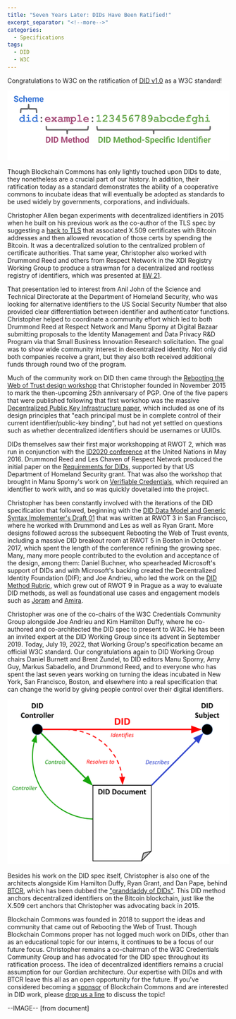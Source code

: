 ```yaml
---
title: "Seven Years Later: DIDs Have Been Ratified!"
excerpt_separator: "<!--more-->"
categories:
  - Specifications
tags:
  - DID
  - W3C
---
```

Congratulations to W3C on the ratification of [DID v1.0](https://www.w3.org/TR/did-core/) as a W3C standard!

![](/images/did-image-1.svg)

Though Blockchain Commons has only lightly touched upon DIDs to date, they nonetheless are a crucial part of our history. In addition, their ratification today as a standard demonstrates the ability of a cooperative commons to incubate ideas that will eventually be adopted as standards to be used widely by governments, corporations, and individuals.

Christopher Allen began experiments with decentralized identifiers in 2015 when he built on his previous work as the co-author of the TLS spec by suggesting a [hack to TLS](https://github.com/ChristopherA/revocable-self-signed-tls-certificates-hack) that associated X.509 certificates with Bitcoin addresses and then allowed revocation of those certs by spending the Bitcoin. It was a decentralized solution to the centralized problem of certificate authorities. That same year, Christopher also worked with Drummond Reed and others from Respect Network in the XDI Registry Working Group to produce a strawman for a decentralized and rootless registry of identifiers, which was presented at [IIW 21](https://iiw.idcommons.net/A_Registry_Directory_~_based_on_BLOCKCHAIN_that_is_ROOTless_%26_NOT_Centralized).

That presentation led to interest from Anil John of the Science and Technical Directorate at  the Department of Homeland Security, who was looking for alternative identifiers to the US Social Security Number that also provided clear differentiation between identifier and authenticator functions. Christopher helped to coordinate a community effort which led to both Drummond Reed at Respect Network and Manu Sporny at Digital Bazaar submitting proposals to the Identity Management and Data Privacy R&D Program via that Small Business Innovation Research solicitation. The goal was to show wide community interest in decentralized identity. Not only did both companies receive a grant, but they also both received additional funds through round two of the program.

Much of the community work on DID then came through the [Rebooting the Web of Trust design workshop](https://www.weboftrust.info/) that Christopher founded in November 2015 to mark the then-upcoming 25th anniversary of PGP. One of the five papers that were published following that first workshop was the massive [Decentralized Public Key Infrastructure paper](https://github.com/WebOfTrustInfo/rwot1-sf/blob/master/final-documents/dpki.pdf), which included as one of its design principles that "each principal must be in complete control of their current identifier/public-key binding", but had not yet settled on questions such as whether decentralized identifiers should be usernames or UUIDs.

DIDs themselves saw their first major workshopping at RWOT 2, which was run in conjunction with the [ID2020 conference](https://medium.com/id2020/id2020-holds-inaugural-summit-at-the-united-nations-7112014add5e) at the United Nations in May 2016. Drummond Reed and Les Chaven of Respect Network produced the initial paper on the [Requirements for DIDs](https://github.com/WebOfTrustInfo/rwot2-id2020/blob/master/final-documents/requirements-for-dids.pdf), supported by that US Department of Homeland Security grant. That was also the workshop that brought in Manu Sporny's work on [Verifiable Credentials](https://www.w3.org/TR/vc-data-model/), which required an identifier to work with, and so was quickly dovetailed into the project.

Christopher has been constantly involved with the iterations of the DID specification that followed, beginning with the [DID Data Model and Generic Syntax Implementer's Draft 01](https://github.com/WebOfTrustInfo/rwot3-sf/blob/master/final-documents/did-implementer-draft-10.pdf) that was written at RWOT 3 in San Francisco, where he worked with Drummond and Les as well as Ryan Grant. More designs followed across the subsequent Rebooting the Web of Trust events, including a massive DID breakout room at RWOT 5 in Boston in October 2017, which spent the length of the conference refining the growing spec. Many, many more people contributed to the evolution and acceptance of the design, among them: Daniel Buchner, who spearheaded Microsoft's support of DIDs and with Microsoft's backing created the Decentralized Identity Foundation (DIF); and Joe Andrieu, who led the work on the [DID Method Rubric](https://www.w3.org/TR/did-rubric/), which grew out of RWOT 9 in Prague as a way to evaluate DID methods, as well as foundational use cases and engagement models such as [Joram](https://github.com/WebOfTrustInfo/rwot3-sf/blob/master/final-documents/joram-engagement-model.pdf) and [Amira](https://github.com/WebOfTrustInfo/rwot5-boston/blob/master/final-documents/amira.pdf).

Christopher was one of the co-chairs of the W3C Credentials Community Group alongside Joe Andrieu and Kim Hamilton Duffy, where he co-authored and co-architected the DID spec to present to W3C. He has been an invited expert at the DID Working Group since its advent in September 2019. Today, July 19, 2022, that Working Group's specification became an official W3C standard. Our congratulations again to DID Working Group chairs Daniel Burnett and Brent Zundel, to DID editors Manu Sporny, Amy Guy, Markus Sabadello, and Drummond Reed, and to everyone who has spent the last seven years working on turning the ideas incubated in New York, San Francisco, Boston, and elsewhere into a real specification that can change the world by giving people control over their digital identifiers.

![](/images/did-image-2.svg)

Besides his work on the DID spec itself, Christopher is also one of the architects alongside Kim Hamilton Duffy, Ryan Grant, and Dan Pape, behind [BTCR](https://w3c-ccg.github.io/didm-btcr/), which has been dubbed the ["granddaddy of DIDs"](https://the-rubric.castos.com/podcasts/23899/episodes/the-granddaddy-of-dids-didbtcr). This DID method anchors decentralized identifiers on the Bitcoin blockchain, just like the X.509 cert anchors that Christopher was advocating back in 2015. 

Blockchain Commons was founded in 2018 to support the ideas and community that came out of Rebooting the Web of Trust. Though Blockchain Commons proper has not logged much work on DIDs, other than as an educational topic for our interns, it continues to be a focus of our future focus. Christopher remains a co-chairman of the W3C Credentials Community Group and has advocated for the DID spec throughout its ratification process. The idea of decentralized identifiers remains a crucial assumption for our Gordian architecture. Our expertise with DIDs and with BTCR leave this all as an open opportunity for the future. If you've considered becoming a [sponsor](https://github.com/sponsors/BlockchainCommons) of Blockchain Commons and are interested in DID work, please [drop us a line](mailto:team@blockchaincommons.com) to discuss the topic!

--IMAGE-- [from document]
